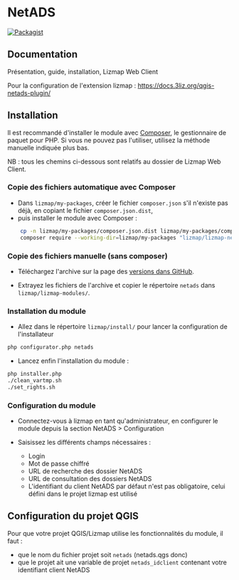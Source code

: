 # NetADS

[![Packagist](https://img.shields.io/packagist/v/lizmap/lizmap-netads-module)](https://packagist.org/packages/lizmap/lizmap-netads-module)

## Documentation

Présentation, guide, installation, Lizmap Web Client

Pour la configuration de l'extension lizmap : https://docs.3liz.org/qgis-netads-plugin/

## Installation

Il est recommandé d'installer le module avec [Composer](https://getcomposer.org/), le gestionnaire de paquet pour PHP. Si vous ne pouvez pas
l'utiliser, utilisez la méthode manuelle indiquée plus bas.

NB : tous les chemins ci-dessous sont relatifs au dossier de Lizmap Web Client.

### Copie des fichiers automatique avec Composer

* Dans `lizmap/my-packages`, créer le fichier `composer.json` s'il n'existe pas déjà, en copiant le fichier `composer.json.dist`,
* puis installer le module avec Composer :

```bash
    cp -n lizmap/my-packages/composer.json.dist lizmap/my-packages/composer.json
    composer require --working-dir=lizmap/my-packages "lizmap/lizmap-netads-module"
```

### Copie des fichiers manuelle (sans composer)


 * Téléchargez l'archive sur la page des [versions dans GitHub](https://github.com/3liz/lizmap-netads-module/releases).

 * Extrayez les fichiers de l'archive et copier le répertoire `netads` dans `lizmap/lizmap-modules/`.

### Installation du module

* Allez dans le répertoire `lizmap/install/` pour lancer la configuration de l'installateur

```bash
php configurator.php netads
```
* Lancez enfin l'installation du module :

```bash
php installer.php
./clean_vartmp.sh
./set_rights.sh
```

### Configuration du module

 * Connectez-vous à lizmap en tant qu'administrateur, en configurer le module depuis la section NetADS > Configuration

 * Saisissez les différents champs nécessaires :
   * Login
   * Mot de passe chiffré
   * URL de recherche des dossier NetADS
   * URL de consultation des dossiers NetADS
   * L'identifiant du client NetADS par défaut n'est pas obligatoire, celui défini dans le projet lizmap est utilisé

## Configuration du projet QGIS

Pour que votre projet QGIS/Lizmap utilise les fonctionnalités du module, il faut :
 * que le nom du fichier projet soit `netads` (netads.qgs donc)
 * que le projet ait une variable de projet `netads_idclient` contenant votre identifiant client NetADS
